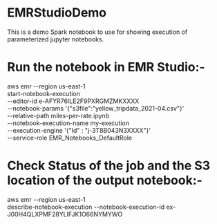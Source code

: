 # EMRStudioDemo

This is a demo Spark notebook to use for showing execution of parameterized jupyter notebooks.

Run the notebook in EMR Studio:-
=================================
aws emr --region us-east-1 \
      start-notebook-execution \
      --editor-id e-AFYR76ILE2F9PXRGMZMKXXXX \
      --notebook-params '{"s3file":"yellow_tripdata_2021-04.csv"}' \
      --relative-path miles-per-rate.ipynb \
      --notebook-execution-name my-execution \
      --execution-engine '{"Id" : "j-3T8B043N3XXXX"}' \
      --service-role EMR_Notebooks_DefaultRole
      
Check Status of the job and the S3 location of the output notebook:-
=====================================================================

aws emr --region us-east-1 \
      describe-notebook-execution --notebook-execution-id ex-J00H4QLXPMF28YLIFJK1O66NYMYWO
